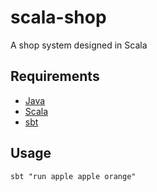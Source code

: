# scala-shop
A shop system designed in Scala

## Requirements
* [Java](https://www.oracle.com/java/technologies/javase/javase-jdk8-downloads.html)
* [Scala](https://www.scala-lang.org/download/)
* [sbt](https://www.scala-sbt.org/download.html)

## Usage

`sbt "run apple apple orange"`